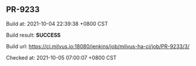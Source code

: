 <h2><a name="pr-9233" class="anchor" href="#pr-9233" rel="nofollow" aria-hidden="true"><span class="octicon octicon-link"></span></a>PR-9233</h2>

<p>Build at: 2021-10-04 22:39:38 +0800 CST</p>

<p>Build result: <strong>SUCCESS</strong></p>

<p>Build url: <a href="https://ci.milvus.io:18080/jenkins/job/milvus-ha-ci/job/PR-9233/3/" rel="nofollow">https://ci.milvus.io:18080/jenkins/job/milvus-ha-ci/job/PR-9233/3/</a></p>

<p>Checked at: 2021-10-05 07:00:07 +0800 CST</p>
